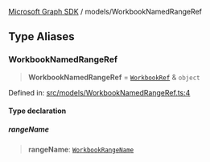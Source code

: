 [Microsoft Graph SDK](../modules.md) / models/WorkbookNamedRangeRef

## Type Aliases

### WorkbookNamedRangeRef

> **WorkbookNamedRangeRef** = [`WorkbookRef`](WorkbookRef.md#workbookref) & `object`

Defined in: [src/models/WorkbookNamedRangeRef.ts:4](https://github.com/Future-Secure-AI/microsoft-graph/blob/6f587d043e8277194e9b2feca914ab2cba9d258d/src/models/WorkbookNamedRangeRef.ts#L4)

#### Type declaration

##### rangeName

> **rangeName**: [`WorkbookRangeName`](WorkbookRangeName.md#workbookrangename)
